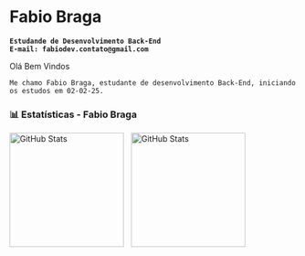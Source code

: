 # Fabio Braga

**`Estudande de Desenvolvimento Back-End`** <br>
**`E-mail: fabiodev.contato@gmail.com`**

Olá Bem Vindos

    Me chamo Fabio Braga, estudante de desenvolvimento Back-End, iniciando os estudos em 02-02-25.


### 📊 Estatísticas - Fabio Braga

<p>
  <img 
    align="left" 
    alt="GitHub Stats" 
    height="200" 
    style="padding-right: 10px;" 
    src="https://github-readme-stats.vercel.app/api?username=fabiobbraga&show_icons=true&theme=tokyonight&include_all_commits=true&locale=pt-br" 
  />

<img 
      align="left" 
      alt="GitHub Stats" 
      height="200" 
      src="https://github-readme-stats.vercel.app/api/top-langs/?username=fabiobbraga&theme=tokyonight&layout=compact&custom_title=Tecnologias&langs_count=9" 
  />

</p>
